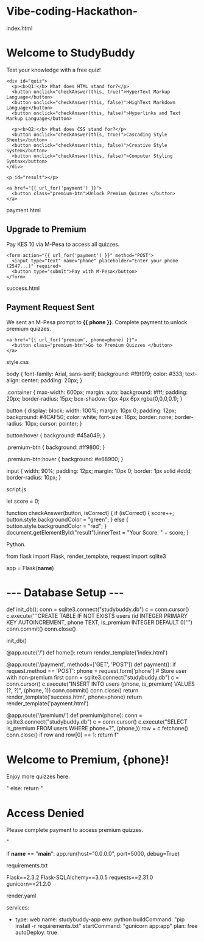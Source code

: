 # Vibe-coding-Hackathon-

index.html

<!DOCTYPE html>
<html lang="en">
<head>
  <meta charset="UTF-8">
  <meta name="viewport" content="width=device-width, initial-scale=1.0">
  <title>StudyBuddy Quiz</title>
  <link rel="stylesheet" href="{{ url_for('static', filename='css/style.css') }}">
</head>
<body>
  <div class="container">
    <h1>Welcome to StudyBuddy </h1>
    <p>Test your knowledge with a free quiz!</p>

    <div id="quiz">
      <p><b>Q1:</b> What does HTML stand for?</p>
      <button onclick="checkAnswer(this, true)">HyperText Markup Language</button>
      <button onclick="checkAnswer(this, false)">HighText Markdown Language</button>
      <button onclick="checkAnswer(this, false)">Hyperlinks and Text Markup Language</button>

      <p><b>Q2:</b> What does CSS stand for?</p>
      <button onclick="checkAnswer(this, true)">Cascading Style Sheets</button>
      <button onclick="checkAnswer(this, false)">Creative Style System</button>
      <button onclick="checkAnswer(this, false)">Computer Styling Syntax</button>
    </div>

    <p id="result"></p>

    <a href="{{ url_for('payment') }}">
      <button class="premium-btn">Unlock Premium Quizzes </button>
    </a>
  </div>
  <script src="{{ url_for('static', filename='js/script.js') }}"></script>
</body>
</html>



payment.html

<!DOCTYPE html>
<html lang="en">
<head>
  <meta charset="UTF-8">
  <meta name="viewport" content="width=device-width, initial-scale=1.0">
  <title>Payment - StudyBuddy</title>
  <link rel="stylesheet" href="{{ url_for('static', filename='css/style.css') }}">
</head>
<body>
  <div class="container">
    <h2>Upgrade to Premium </h2>
    <p>Pay KES 10 via M-Pesa to access all quizzes.</p>

    <form action="{{ url_for('payment') }}" method="POST">
      <input type="text" name="phone" placeholder="Enter your phone (2547...)" required>
      <button type="submit">Pay with M-Pesa</button>
    </form>
  </div>
</body>
</html>



success.html

<!DOCTYPE html>
<html lang="en">
<head>
  <meta charset="UTF-8">
  <meta name="viewport" content="width=device-width, initial-scale=1.0">
  <title>Payment Success - StudyBuddy</title>
  <link rel="stylesheet" href="{{ url_for('static', filename='css/style.css') }}">
</head>
<body>
  <div class="container">
    <h2>Payment Request Sent</h2>
    <p>We sent an M-Pesa prompt to <b>{{ phone }}</b>. Complete payment to unlock premium quizzes.</p>

    <a href="{{ url_for('premium', phone=phone) }}">
      <button class="premium-btn">Go to Premium Quizzes </button>
    </a>
  </div>
</body>
</html>



style.css

body {
  font-family: Arial, sans-serif;
  background: #f9f9f9;
  color: #333;
  text-align: center;
  padding: 20px;
}

.container {
  max-width: 600px;
  margin: auto;
  background: #fff;
  padding: 20px;
  border-radius: 15px;
  box-shadow: 0px 4px 6px rgba(0,0,0,0.1);
}

button {
  display: block;
  width: 100%;
  margin: 10px 0;
  padding: 12px;
  background: #4CAF50;
  color: white;
  font-size: 16px;
  border: none;
  border-radius: 10px;
  cursor: pointer;
}

button:hover {
  background: #45a049;
}

.premium-btn {
  background: #ff9800;
}

.premium-btn:hover {
  background: #e68900;
}

input {
  width: 90%;
  padding: 12px;
  margin: 10px 0;
  border: 1px solid #ddd;
  border-radius: 10px;
}



script.js

let score = 0;

function checkAnswer(button, isCorrect) {
  if (isCorrect) {
    score++;
    button.style.backgroundColor = "green";
  } else {
    button.style.backgroundColor = "red";
  }
  document.getElementById("result").innerText = "Your Score: " + score;
}

 
 
 
 Python.

from flask import Flask, render_template, request
import sqlite3

app = Flask(__name__)

# --- Database Setup ---
def init_db():
    conn = sqlite3.connect("studybuddy.db")
    c = conn.cursor()
    c.execute('''CREATE TABLE IF NOT EXISTS users
                 (id INTEGER PRIMARY KEY AUTOINCREMENT,
                  phone TEXT,
                  is_premium INTEGER DEFAULT 0)''')
    conn.commit()
    conn.close()

init_db()

@app.route('/')
def home():
    return render_template('index.html')

@app.route('/payment', methods=['GET', 'POST'])
def payment():
    if request.method == 'POST':
        phone = request.form['phone']
        # Store user with non-premium first
        conn = sqlite3.connect("studybuddy.db")
        c = conn.cursor()
        c.execute("INSERT INTO users (phone, is_premium) VALUES (?, ?)", (phone, 1))
        conn.commit()
        conn.close()
        return render_template('success.html', phone=phone)
    return render_template('payment.html')

@app.route('/premium/<phone>')
def premium(phone):
    conn = sqlite3.connect("studybuddy.db")
    c = conn.cursor()
    c.execute("SELECT is_premium FROM users WHERE phone=?", (phone,))
    row = c.fetchone()
    conn.close()
    if row and row[0] == 1:
        return f"<h1> Welcome to Premium, {phone}!</h1><p>Enjoy more quizzes here.</p>"
    else:
        return "<h1>Access Denied</h1><p>Please complete payment to access premium quizzes.</p>"

if __name__ == "__main__":
    app.run(host="0.0.0.0", port=5000, debug=True)



   requirements.txt
   
   Flask==2.3.2
Flask-SQLAlchemy==3.0.5
requests==2.31.0
gunicorn==21.2.0


render.yaml

services:
  - type: web
    name: studybuddy-app
    env: python
    buildCommand: "pip install -r requirements.txt"
    startCommand: "gunicorn app:app"
    plan: free
    autoDeploy: true






